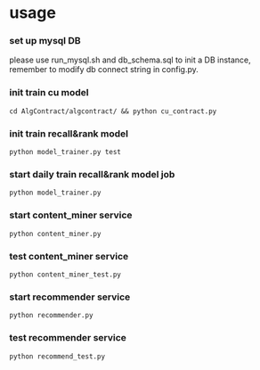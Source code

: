 # usage
### set up mysql DB
please use run_mysql.sh and db_schema.sql to init a DB instance, remember to modify db connect string in config.py.
### init train cu model
```shell
cd AlgContract/algcontract/ && python cu_contract.py
```
### init train recall&rank model
```shell
python model_trainer.py test
```
### start daily train recall&rank model job
```shell
python model_trainer.py
```
### start content_miner service
```shell
python content_miner.py
```
### test content_miner service
```shell
python content_miner_test.py
```
### start recommender service
```shell
python recommender.py
```
### test recommender service
```shell
python recommend_test.py
```

